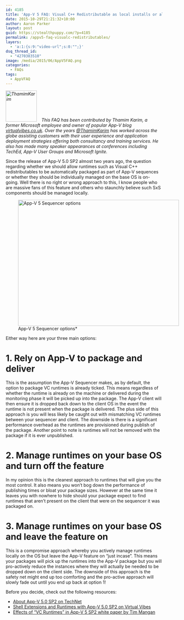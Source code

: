 ```yaml
---
id: 4185
title: 'App-V 5 FAQ: Visual C++ Redistributable as local installs or allow App-V to deploy as needed?'
date: 2015-10-29T21:21:32+10:00
author: Aaron Parker
layout: post
guid: https://stealthpuppy.com/?p=4185
permalink: /appv5-faq-visualc-redistributables/
layers:
  - 'a:1:{s:9:"video-url";s:0:"";}'
dsq_thread_id:
  - "4270383510"
image: /media/2015/06/AppV5FAQ.png
categories:
  - FAQs
tags:
  - AppVFAQ
---
```

 _<img class="alignleft wp-image-4188" style="margin: 0px 15px 0px 0px;" src="https://stealthpuppy.com/media/2015/10/thamim.jpg" alt="ThamimKarim" width="100" height="100" srcset="https://stealthpuppy.com/media/2015/10/thamim.jpg 350w, https://stealthpuppy.com/media/2015/10/thamim-150x150.jpg 150w, https://stealthpuppy.com/media/2015/10/thamim-300x300.jpg 300w" sizes="(max-width: 100px) 100vw, 100px" />This FAQ has been contributed by Thamim Karim, a former Microsoft employee and owner of popular App-V blog [virtualvibes.co.uk](http://virtualvibes.co.uk). Over the years [@ThamimKarim](https://twitter.com/ThamimKarim) has worked across the globe assisting customers with their user experience and application deployment strategies offering both consultancy and training services. He also has made many speaker appearances at conferences including TechEd, App-V User Groups and Microsoft Ignite._

Since the release of App-V 5.0 SP2 almost two years ago, the question regarding whether we should allow runtimes such as Visual C++ redistributables to be automatically packaged as part of App-V sequences or whether they should be individually managed on the base OS is on-going. Well there is no right or wrong approach to this, I know people who are massive fans of this feature and others who staunchly believe such SxS components should be managed locally.

<figure id="attachment_4187" aria-describedby="caption-attachment-4187" style="width: 517px" class="wp-caption alignnone"><img class="size-full wp-image-4187" src="https://stealthpuppy.com/media/2015/10/SequencerOptions.png" alt="App-V 5 Sequencer options" width="517" height="406" srcset="https://stealthpuppy.com/media/2015/10/SequencerOptions.png 517w, https://stealthpuppy.com/media/2015/10/SequencerOptions-150x118.png 150w, https://stealthpuppy.com/media/2015/10/SequencerOptions-300x236.png 300w" sizes="(max-width: 517px) 100vw, 517px" /><figcaption id="caption-attachment-4187" class="wp-caption-text">App-V 5 Sequencer options*</figure>

Either way here are your three main options:

# 1. Rely on App-V to package and deliver

This is the assumption the App-V Sequencer makes, as by default, the option to package VC runtimes is already ticked. This means regardless of whether the runtime is already on the machine or delivered during the monitoring phase it will be picked up into the package. The App-V client will then ensure it is dropped back down to the client OS in the event the runtime is not present when the package is delivered. The plus side of this approach is you will less likely be caught out with mismatching VC runtimes between your sequencer and client. The downside is there is a significant performance overhead as the runtimes are provisioned during publish of the package. Another point to note is runtimes will not be removed with the package if it is ever unpublished.

# 2. Manage runtimes on your base OS and turn off the feature

In my opinion this is the cleanest approach to runtimes that will give you the most control. It also means you won’t bog down the performance of publishing times or bloat your package sizes. However at the same time it leaves you with nowhere to hide should your package expect to find runtimes that aren’t present on the client that were on the sequencer it was packaged on.

# 3. Manage runtimes on your base OS and leave the feature on

This is a compromise approach whereby you actively manage runtimes locally on the OS but leave the App-V feature on “just incase”. This means your packages will pick up the runtimes into the App-V package but you will pro-actively reduce the instances where they will actually be needed to be dropped down on the client side. The downside of this approach is the safety net might end up too comforting and the pro-active approach will slowly fade out until you end up back at option 1!

Before you decide, check out the following resources:

  * [About App-V 5.0 SP2 on TechNet](https://technet.microsoft.com/en-us/library/dn508408.aspx)
  * [Shell Extensions and Runtimes with App-V 5.0 SP2 on Virtual Vibes](http://virtualvibes.co.uk/shell-extensions-and-runtimes-with-app-v-5-0-sp2/)
  * [Effects of “VC Runtimes” in App-V 5 SP2 white paper by Tim Mangan](http://www.tmurgent.com/AppV/images/WhitePapers/Research_VCRuntimes.pdf)

 